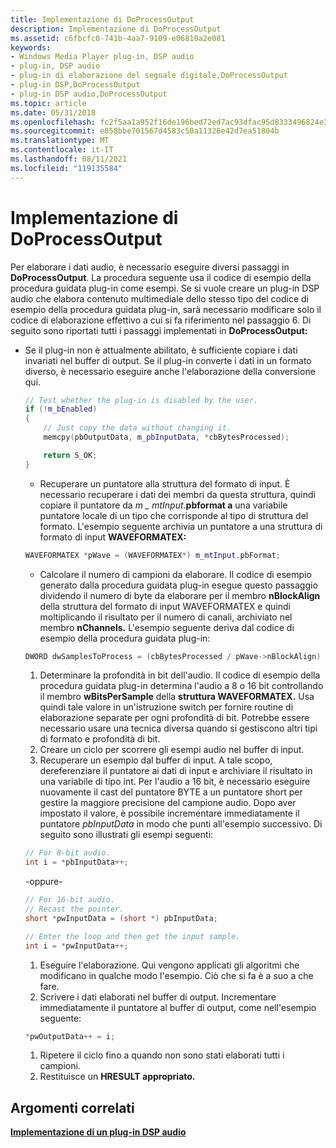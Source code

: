 ```yaml
---
title: Implementazione di DoProcessOutput
description: Implementazione di DoProcessOutput
ms.assetid: c6fbcfc0-741b-4aa7-9109-e06810a2e081
keywords:
- Windows Media Player plug-in, DSP audio
- plug-in, DSP audio
- plug-in di elaborazione del segnale digitale,DoProcessOutput
- plug-in DSP,DoProcessOutput
- plug-in DSP audio,DoProcessOutput
ms.topic: article
ms.date: 05/31/2018
ms.openlocfilehash: fc2f5aa1a952f16de196bed72ed7ac93dfac95d8333496824e3f0740f506a6fa
ms.sourcegitcommit: e858bbe701567d4583c50a11326e42d7ea51804b
ms.translationtype: MT
ms.contentlocale: it-IT
ms.lasthandoff: 08/11/2021
ms.locfileid: "119135584"
---
```

# <a name="implementing-doprocessoutput"></a>Implementazione di DoProcessOutput

Per elaborare i dati audio, è necessario eseguire diversi passaggi in **DoProcessOutput**. La procedura seguente usa il codice di esempio della procedura guidata plug-in come esempi. Se si vuole creare un plug-in DSP audio che elabora contenuto multimediale dello stesso tipo del codice di esempio della procedura guidata plug-in, sarà necessario modificare solo il codice di elaborazione effettivo a cui si fa riferimento nel passaggio 6. Di seguito sono riportati tutti i passaggi implementati in **DoProcessOutput:**

-   Se il plug-in non è attualmente abilitato, è sufficiente copiare i dati invariati nel buffer di output. Se il plug-in converte i dati in un formato diverso, è necessario eseguire anche l'elaborazione della conversione qui.

    ```C++
    // Test whether the plug-in is disabled by the user.
    if (!m_bEnabled)
    {
        // Just copy the data without changing it.
        memcpy(pbOutputData, m_pbInputData, *cbBytesProcessed);

        return S_OK;
    }
    
    ```

    

    -   Recuperare un puntatore alla struttura del formato di input. È necessario recuperare i dati dei membri da questa struttura, quindi copiare il puntatore da *m \_ mtInput*.**pbformat a** una variabile puntatore locale di un tipo che corrisponde al tipo di struttura del formato. L'esempio seguente archivia un puntatore a una struttura di formato di input **WAVEFORMATEX:**

    ```C++
    WAVEFORMATEX *pWave = (WAVEFORMATEX*) m_mtInput.pbFormat;
    
    ```

    

    -   Calcolare il numero di campioni da elaborare. Il codice di esempio generato dalla procedura guidata plug-in esegue questo passaggio dividendo il numero di byte da elaborare per il membro **nBlockAlign** della struttura del formato di input WAVEFORMATEX e quindi moltiplicando il risultato per il numero di canali, archiviato nel membro **nChannels.** L'esempio seguente deriva dal codice di esempio della procedura guidata plug-in:

    ```C++
    DWORD dwSamplesToProcess = (cbBytesProcessed / pWave->nBlockAlign) * pWave->nChannels;
    
    ```

    

    1.  Determinare la profondità in bit dell'audio. Il codice di esempio della procedura guidata plug-in determina l'audio a 8 o 16 bit controllando il membro **wBitsPerSample** della **struttura WAVEFORMATEX.** Usa quindi tale valore in un'istruzione switch per fornire routine di elaborazione separate per ogni profondità di bit. Potrebbe essere necessario usare una tecnica diversa quando si gestiscono altri tipi di formato e profondità di bit.
    2.  Creare un ciclo per scorrere gli esempi audio nel buffer di input.
    3.  Recuperare un esempio dal buffer di input. A tale scopo, dereferenziare il puntatore ai dati di input e archiviare il risultato in una variabile di tipo int. Per l'audio a 16 bit, è necessario eseguire nuovamente il cast del puntatore BYTE a un puntatore short per gestire la maggiore precisione del campione audio. Dopo aver impostato il valore, è possibile incrementare immediatamente il puntatore *pbInputData* in modo che punti all'esempio successivo. Di seguito sono illustrati gli esempi seguenti:

    ```C++
    // For 8-bit audio.
    int i = *pbInputData++;  
    
    ```

    

    -oppure-

    ```C++
    // For 16-bit audio.
    // Recast the pointer.
    short *pwInputData = (short *) pbInputData; 

    // Enter the loop and then get the input sample.
    int i = *pwInputData++;
    
    ```

    

    1.  Eseguire l'elaborazione. Qui vengono applicati gli algoritmi che modificano in qualche modo l'esempio. Ciò che si fa è a suo a che fare.
    2.  Scrivere i dati elaborati nel buffer di output. Incrementare immediatamente il puntatore al buffer di output, come nell'esempio seguente:

    ```C++
    *pwOutputData++ = i;
    
    ```

    

    1.  Ripetere il ciclo fino a quando non sono stati elaborati tutti i campioni.
    2.  Restituisce un **HRESULT appropriato.**

## <a name="related-topics"></a>Argomenti correlati

<dl> <dt>

[**Implementazione di un plug-in DSP audio**](implementing-an-audio-dsp-plug-in.md)
</dt> </dl>

 

 




